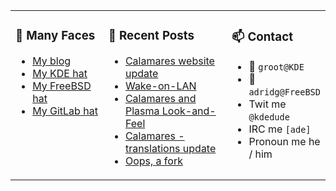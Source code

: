 
<table><tr>
  
<td valign="top" width="30%">
  
### 🙋 Many Faces

- [My blog](https://euroquis.nl/bobulate/)
- [My KDE hat](https://invent.kde.org/adridg)
- [My FreeBSD hat](https://wiki.freebsd.org/AdriaanDeGroot)
- [My GitLab hat](https://gitlab.com/adriaandegroot)
</td>

<td valign="top" width="40%">
  
### 💬 Recent Posts

<!-- BLOG-POST-LIST:START -->
- [Calamares website update](https://euroquis.nl//calamares/2020/12/14/cala-site.html)
- [Wake-on-LAN](https://euroquis.nl//freebsd/2020/11/25/wake.html)
- [Calamares and Plasma Look-and-Feel](https://euroquis.nl//calamares/2020/11/17/plasmalnf.html)
- [Calamares - translations update](https://euroquis.nl//calamares/2020/11/10/calamares.html)
- [Oops, a fork](https://euroquis.nl//blabla/2020/11/09/freediameter.html)
<!-- BLOG-POST-LIST:END -->
</td>

<td valign="top" width="30%">
  
### 📫 Contact

- 📧 `groot@KDE`
- 📧 `adridg@FreeBSD`
- Twit me `@kdedude`
- IRC me `[ade]`
- Pronoun me he / him
</td>

</tr></table>

